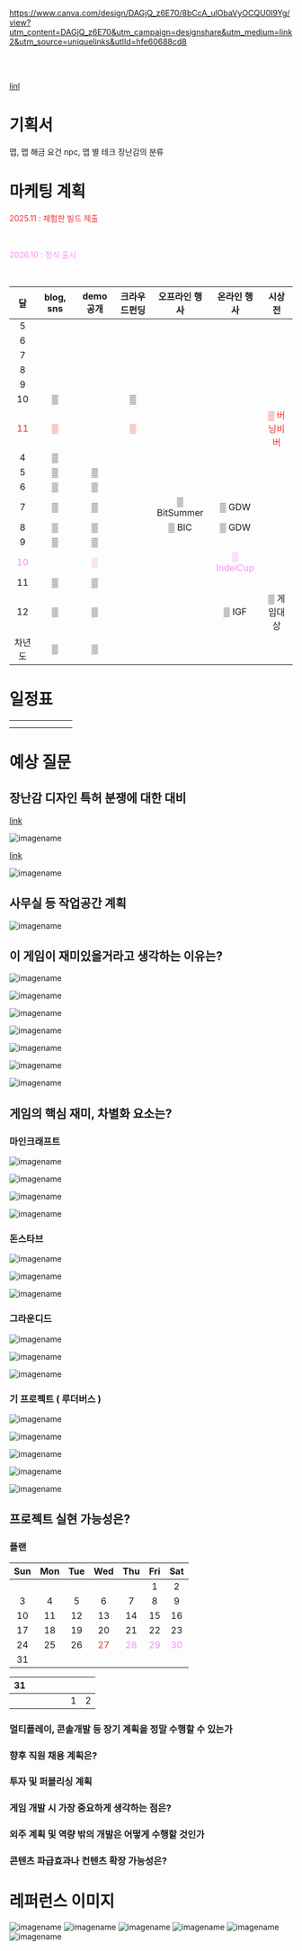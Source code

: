 ﻿

https://www.canva.com/design/DAGjQ_z6E70/8bCcA_ulObaVyOCQU0I9Yg/view?utm_content=DAGjQ_z6E70&utm_campaign=designshare&utm_medium=link2&utm_source=uniquelinks&utlId=hfe60688cd8

<br>
<br>

[linl](https://www.canva.com/design/DAGjQ_z6E70/8bCcA_ulObaVyOCQU0I9Yg/view?utm_content=DAGjQ_z6E70&utm_campaign=designshare&utm_medium=link2&utm_source=uniquelinks&utlId=hfe60688cd8)

# 기획서

맵, 맵 해금 요건
npc, 맵 별 테크
장난감의 분류


# 마케팅 계획


<span style="color: #EB3232">  2025.11 : 체험판 빌드 제출		</span>

<br>

<span style="color: #F88EF4">  2026.10 : 정식 출시	</span>

<br>

|                	달                 | blog, sns | demo공개	 |크라우드펀딩|   	오프라인 행사   |   	 온라인 행사   |   	 시상전   |
|:---------------------------------:|:---------:|:--------:|:--------:|:------------:|:------------:|:---------:|
|                	5	                |           |    	    |  	   |      	       |      	       |     	     |
|                	6	                |           |    	    |  	   |      	       |      	       |     	     |
|                	7	                |           |    	    |  	   |      	       |      	       |     	     |
|                	8	                |           |    	    |  	   |      	       |      	       |     	     |
|                	9	                |           |    	    |  	   |      	       |      	       |     	     |
|               	10	                |     ▒     |    	    |  	▒   |      	       |      	       |     	     |
| 	<span style="color: #EB3232">11	 |    <span style="color: #EB3232">▒     |    	    |  <span style="color: #EB3232">▒   |      	       |      	       | <span style="color: #EB3232">▒ 버닝비버  	 |
|                	4	                |     ▒     |    	    |  	   |      	       |      	       |     	     |
|                5		                |     ▒     |    ▒	    |  	   |      	       |      	       |     	     |
|                6		                |     ▒     |    ▒	    |  	   |      	       |      	       |     	     |
|                7		                |     ▒     |    ▒	    |  	   | ▒ BitSummer	 |    ▒	GDW     |     	     |
|                8		                |     ▒     |    ▒	    |  	   |    	▒ BIC    |    ▒	GDW     |     	     |
|                9		                |     ▒     |    ▒	    |  	   |      	       |      	       |     	     |
| <span style="color: #F88EF4">10		 |           |   <span style="color: #F88EF4">▒	    |  	   |      	       | <span style="color: #F88EF4">▒ IndeiCup 	 |     	     |
|               11		                |     ▒     |    	▒    |  	   |      	       |      	       |     	     |
|               12		                |     ▒     |    	▒    |  	   |      	       |   ▒ IGF 	    | ▒ 게임대상 	  |
|               차년도		               |     ▒     |    ▒	    |  	   |      	       |      	       |     	     |


# 일정표

|                	                 |         |    	    |         |         |    	    |    	    |
|:--------------------------------:|:-------:|:-------:|:-------:|:-------:|:-------:|:-------:|
|                                  |         |         |         |         |         |         |
|                                  |         |         |         |         |         |         |



# 예상 질문

## 장난감 디자인 특허 분쟁에 대한 대비


[link](https://www.etoday.co.kr/news/view/2337706)

![imagename](/assets/image/Luduverse/lego1.JPG)

[link](https://blog.naver.com/danawa02/223773138141)

![imagename](/assets/image/Luduverse/lego3.jpg)


## 사무실 등 작업공간 계획

![imagename](/assets/image/Luduverse/ulsan.png)

## 이 게임이 재미있을거라고 생각하는 이유는?

![imagename](/assets/image/Luduverse/civilization.jpg)

![imagename](/assets/image/Luduverse/simcity.jpg)

![imagename](/assets/image/Luduverse/diablo.jpg)

![imagename](/assets/image/Luduverse/ff.jpg)

![imagename](/assets/image/Luduverse/dungeonGame.JPG)

![imagename](/assets/image/Luduverse/frostpunk.JPG)

![imagename](/assets/image/Luduverse/minecraft.JPG)



## 게임의 핵심 재미, 차별화 요소는?

### 마인크래프트

![imagename](/assets/image/Luduverse/nether0.png)

![imagename](/assets/image/Luduverse/nether.png)

![imagename](/assets/image/Luduverse/nether2.png)

![imagename](/assets/image/Luduverse/ender.png)

### 돈스타브

![imagename](/assets/image/Luduverse/dont.JPG)

![imagename](/assets/image/Luduverse/dont0.JPG)

![imagename](/assets/image/Luduverse/dont1.JPG)

### 그라운디드

![imagename](/assets/image/Luduverse/groundedlap1.JPG)

![imagename](/assets/image/Luduverse/groundedlap2.JPG)

![imagename](/assets/image/Luduverse/groundedlap3.JPG)

### 기 프로젝트 ( 루더버스 )

![imagename](/assets/image/Luduverse/mapcondition0.jpg)

![imagename](/assets/image/Luduverse/mapcondition1.jpg)

![imagename](/assets/image/Luduverse/mapcondition2.jpg)

![imagename](/assets/image/Luduverse/mapcondition3.jpg)

![imagename](/assets/image/Luduverse/mapcondition4.jpg)


## 프로젝트 실현 가능성은?

### 플랜

|	Sun	|	Mon	|	Tue	|	Wed	|	Thu	|	Fri	|	Sat	|
| :---: | :---: | :---: | :---: | :---: | :---: | :---: |
|		|		|		|		|		|	1	|	2	|
|	3	|	4	|	5	|	6	|	7	|	8	|	9	|
|	10	|	11	|	12	|	13	|	14	|	15	|	16	|
|	17	|	18	|	19	|	20	|	21	|	22	|	23	|
|	24	|	25	|	26	|	<span style="color: #EB3232">27	|	<span style="color: #F88EF4">28	|	<span style="color: #F88EF4">29	|	<span style="color: #F88EF4">30	|
|	31	|		|		|		|		|		|		|






|	31	|		|		|		|		|		|		|
| :---: | :---: | :---: | :---: | :---: | :---: | :---: |
|		|		|		|		|		|	1	|	2	|

### 멀티플레이, 콘솔개발 등 장기 계획을 정말 수행할 수 있는가

### 향후 직원 채용 계획은?

### 투자 및 퍼블리싱 계획

### 게임 개발 시 가장 중요하게 생각하는 점은?

### 외주 계획 및 역량 밖의 개발은 어떻게 수행할 것인가

### 콘텐츠 파급효과나 컨텐츠 확장 가능성은?

# 레퍼런스 이미지

![imagename](/assets/image/Luduverse/building.jpg)
![imagename](/assets/image/Luduverse/building2.JPG)
![imagename](/assets/image/Luduverse/building3.jpg)
![imagename](/assets/image/Luduverse/building4.jpg)
![imagename](/assets/image/Luduverse/building5.jpg)
![imagename](/assets/image/Luduverse/mobility1.jpg)
